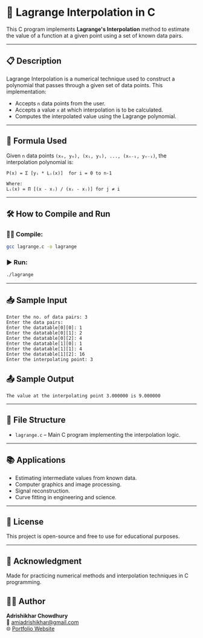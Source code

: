 # 📌 Lagrange Interpolation in C

This C program implements **Lagrange's Interpolation** method to estimate the value of a function at a given point using a set of known data pairs.

---

## 📋 Description

Lagrange Interpolation is a numerical technique used to construct a polynomial that passes through a given set of data points. This implementation:

- Accepts `n` data points from the user.
- Accepts a value `x` at which interpolation is to be calculated.
- Computes the interpolated value using the Lagrange polynomial.

---

## 🧮 Formula Used

Given `n` data points `(x₀, y₀), (x₁, y₁), ..., (xₙ₋₁, yₙ₋₁)`, the interpolation polynomial is:

```
P(x) = Σ [yᵢ * Lᵢ(x)]  for i = 0 to n-1

Where:
Lᵢ(x) = Π [(x - xⱼ) / (xᵢ - xⱼ)] for j ≠ i
```

---

## 🛠️ How to Compile and Run

### 🧑‍💻 Compile:
```bash
gcc lagrange.c -o lagrange
```

### ▶️ Run:
```bash
./lagrange
```

---

## 📥 Sample Input

```
Enter the no. of data pairs: 3
Enter the data pairs:
Enter the datatable[0][0]: 1
Enter the datatable[0][1]: 2
Enter the datatable[0][2]: 4
Enter the datatable[1][0]: 1
Enter the datatable[1][1]: 4
Enter the datatable[1][2]: 16
Enter the interpolating point: 3
```

## 📤 Sample Output

```
The value at the interpolating point 3.000000 is 9.000000
```

---

## 📁 File Structure

- `lagrange.c` – Main C program implementing the interpolation logic.

---

## 📚 Applications

- Estimating intermediate values from known data.
- Computer graphics and image processing.
- Signal reconstruction.
- Curve fitting in engineering and science.

---

## 📄 License

This project is open-source and free to use for educational purposes.

---

## 🙌 Acknowledgment

Made for practicing numerical methods and interpolation techniques in C programming.

## 👨‍💻 Author

**Adrishikhar Chowdhury**  
📧 amiadrishikhar@gmail.com  
🌐 [Portfolio Website](https://adrishikharchowdhury.glitch.me)
